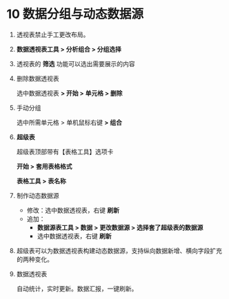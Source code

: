 # 10  数据分组与动态数据源

1. 透视表禁止手工更改布局。

2. **数据透视表工具 > 分析组合 > 分组选择**

3. 透视表的 **筛选** 功能可以选出需要展示的内容

4. 删除数据透视表

   选中数据透视表 **> 开始 > 单元格 > 删除**

5. 手动分组

   选中所需单元格 > 单机鼠标右键 **> 组合**

6. **超级表**

   超级表顶部带有【表格工具】选项卡

   **开始 > 套用表格格式**

   **表格工具 > 表名称**

7. 制作动态数据源

   - 修改：选中数据透视表，右键 **刷新**
   - 追加：
     - **数据源表工具 > 数据 > 更改数据源 > 选择套了超级表的数据源**
     - 选中数据透视表，右键 **刷新**

8. 超级表可以为数据透视表构建动态数据源，支持纵向数据新增、横向字段扩充的两种变化。

9. 数据透视表

   自动统计，实时更新。数据汇报，一键刷新。

